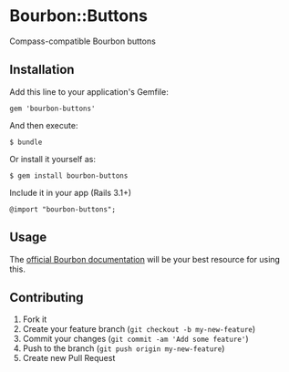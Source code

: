 # Bourbon::Buttons

Compass-compatible Bourbon buttons

## Installation

Add this line to your application's Gemfile:

    gem 'bourbon-buttons'

And then execute:

    $ bundle

Or install it yourself as:

    $ gem install bourbon-buttons

Include it in your app (Rails 3.1+)

    @import "bourbon-buttons";

## Usage

The [official Bourbon documentation](http://thoughtbot.com/bourbon/#buttons) will be your best resource for using this.

## Contributing

1. Fork it
2. Create your feature branch (`git checkout -b my-new-feature`)
3. Commit your changes (`git commit -am 'Add some feature'`)
4. Push to the branch (`git push origin my-new-feature`)
5. Create new Pull Request

